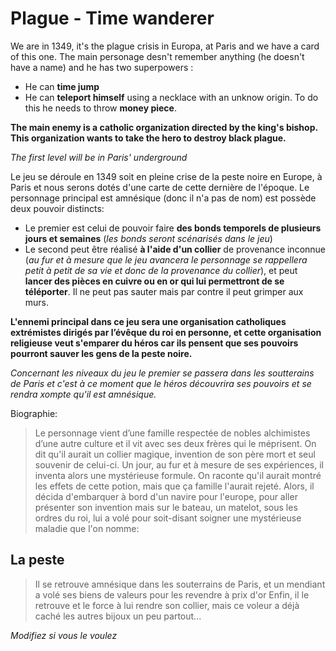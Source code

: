 Plague - Time wanderer
======================

We are in 1349, it's the plague crisis in Europa, at Paris and we have a card of this one. The main personage desn't remember anything (he doesn't have a name) and he has two superpowers :
- He can **time jump**
- He can **teleport himself** using a necklace with an unknow origin. To do this he needs to throw **money piece**.

**The main enemy is a catholic organization directed by the king's bishop. This organization wants to take the hero to destroy black plague.**

*The first level will be in Paris' underground*


Le jeu se déroule en 1349 soit en pleine crise de la peste noire en Europe, à Paris et nous serons dotés d'une carte de cette dernière de l'époque. Le personnage principal est amnésique (donc il n'a pas de nom) est possède deux pouvoir distincts:
- Le premier est celui de pouvoir faire **des bonds temporels de plusieurs jours et semaines** (*les bonds seront scénarisés dans le jeu*)
- Le second peut être réalisé **à l'aide d'un collier** de provenance inconnue (*au fur et à mesure que le jeu avancera le personnage se rappellera petit à petit de sa vie et donc de la provenance du collier*), et peut **lancer des pièces en cuivre ou en or qui lui permettront de se téléporter**. Il ne peut pas sauter mais par contre il peut grimper aux murs. 

**L'ennemi principal dans ce jeu sera une organisation catholiques extrémistes dirigés par l’évêque du roi en personne, et cette organisation religieuse veut s'emparer du héros car ils pensent que ses pouvoirs pourront sauver les gens de la peste noire.**

*Concernant les niveaux du jeu le premier se passera dans les soutterains de Paris et c'est à ce moment que le héros découvrira ses pouvoirs et se rendra xompte qu'il est amnésique.*

Biographie:
> Le personnage vient d’une famille respectée de nobles alchimistes d’une autre culture et il vit avec ses deux frères qui le méprisent. On dit qu'il aurait un collier magique, invention de son père mort et seul souvenir de celui-ci.
> Un jour, au fur et à mesure de ses expériences, il inventa alors une mystérieuse formule.
> On raconte qu'il aurait montré les effets de cette potion, mais que ça famille l'aurait rejeté. Alors, il décida d'embarquer à bord d'un navire pour l'europe, pour aller présenter son invention mais sur le bateau, un matelot, sous les ordres du roi, lui a volé pour soit-disant soigner une mystérieuse maladie que l'on nomme: 

La peste
--------

> Il se retrouve amnésique dans les souterrains de Paris, et un mendiant a volé ses biens de valeurs pour les revendre à prix d'or
> Enfin, il le retrouve et le force à lui rendre son collier, mais ce voleur a déjà caché les autres bijoux un peu partout...

*Modifiez si vous le voulez*

